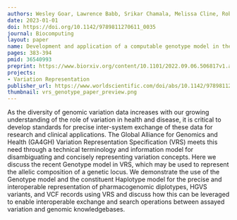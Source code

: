 ```yaml
---
authors: Wesley Goar, Lawrence Babb, Srikar Chamala, Melissa Cline, Robert R. Freimuth, Reece K. Hart, Kori Kuzma, Jennifer Lee, Tristan Nelson, Andreas Prlić, Kevin Riehle, Anastasia Smith, Kathryn Stahl, Andrew D. Yates, Heidi L. Rehm, and Alex H. Wagner
date: 2023-01-01
doi: https://doi.org/10.1142/9789811270611_0035
journal: Biocomputing
layout: paper
name: Development and application of a computable genotype model in the GA4GH Variation Representation Specification
pages: 383-394
pmid: 36540993
preprint: https://www.biorxiv.org/content/10.1101/2022.09.06.506817v1.abstract
projects:
- Variation Representation
publisher_url: https://www.worldscientific.com/doi/abs/10.1142/9789811270611_0035
thumbnail: vrs_genotype_paper_preview.png
---
```

As the diversity of genomic variation data increases with our growing understanding of the role of variation in health and disease, it is critical to develop standards for precise inter-system exchange of these data for research and clinical applications. The Global Alliance for Genomics and Health (GA4GH) Variation Representation Specification (VRS) meets this need through a technical terminology and information model for disambiguating and concisely representing variation concepts. Here we discuss the recent Genotype model in VRS, which may be used to represent the allelic composition of a genetic locus. We demonstrate the use of the Genotype model and the constituent Haplotype model for the precise and interoperable representation of pharmacogenomic diplotypes, HGVS variants, and VCF records using VRS and discuss how this can be leveraged to enable interoperable exchange and search operations between assayed variation and genomic knowledgebases.

